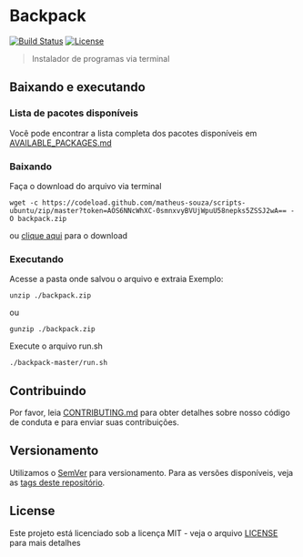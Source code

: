 # Backpack

[![Build Status](https://travis-ci.com/matheus-souza/backpack.svg?token=pwwRacxRctSe4sFuK9HA&branch=master)](https://travis-ci.com/matheus-souza/backpack)
[![License](https://img.shields.io/badge/license-MIT-blue.svg)](https://raw.githubusercontent.com/matheus-souza/scripts-ubuntu/master/LICENSE?token=AOS6NKNerpMWxI0PMIv098_vLDeDpyEyks5ZUlUbwA%3D%3D)

> Instalador de programas via terminal

## Baixando e executando

### Lista de pacotes disponíveis
Você pode encontrar a lista completa dos pacotes disponíveis em [AVAILABLE_PACKAGES.md](AVAILABLE_PACKAGES.md)

### Baixando

Faça o download do arquivo via terminal
```
wget -c https://codeload.github.com/matheus-souza/scripts-ubuntu/zip/master?token=AOS6NNcWhXC-0smnxvyBVUjWpuU58nepks5ZSSJ2wA== -O backpack.zip
```

ou [clique aqui]() para o download

### Executando
Acesse a pasta onde salvou o arquivo e extraia
Exemplo:
```
unzip ./backpack.zip
```
ou
```
gunzip ./backpack.zip
```
Execute o arquivo run.sh
```
./backpack-master/run.sh
```

## Contribuindo

Por favor, leia [CONTRIBUTING.md](CONTRIBUTING.md) para obter detalhes sobre nosso código de conduta e para enviar suas contribuições.

## Versionamento

Utilizamos o [SemVer](http://semver.org/) para versionamento. Para as versões disponíveis, veja as [tags deste repositório](https://github.com/your/project/tags).

## License

Este projeto está licenciado sob a licença MIT - veja o arquivo [LICENSE](LICENSE) para mais detalhes
